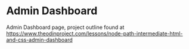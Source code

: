 # Admin Dashboard

Admin Dashboard page, project outline found at https://www.theodinproject.com/lessons/node-path-intermediate-html-and-css-admin-dashboard
